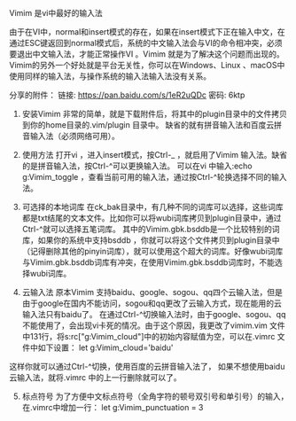Vimim 是vi中最好的输入法

由于在VI中，normal和insert模式的存在，如果在insert模式下正在输入中文，在通过ESC键返回到normal模式后，系统的中文输入法会与VI的命令相冲突，必须要退出中文输入法，才能正常操作VI 。Vimim 就是为了解决这个问题而出现的。
Vimim的另外一个好处就是平台无关性，你可以在Windows、Linux 、macOS中使用同样的输入法，与操作系统的输入法输入法没有关系。

分享的附件：
链接: https://pan.baidu.com/s/1eR2uQDc 密码: 6ktp

1. 安装Vimim
非常的简单，就是下载附件后，将其中的plugin目录中的文件拷贝到你的home目录的.vim/plugin 目录中。
缺省的就有拼音输入法和百度云拼音输入法（必须网络可用）。

2. 使用方法
打开vi ，进入insert模式，按Ctrl-_ ，就启用了Vimim 输入法。缺省的是拼音输入法，按Ctrl-^可以更换输入法。
可以在vi 中输入:echo g:Vimim_toggle ，查看当前可用的输入法，通过按Ctrl-^轮换选择不同的输入法。

3. 可选择的本地词库
在ck_bak目录中，有几种不同的词库可以选择，这些词库都是txt结尾的文本文件。比如你可以将wubi词库拷贝到plugin目录中，通过Ctrl-^就可以选择五笔词库。
其中的Vimim.gbk.bsddb是一个比较特别的词库，如果你的系统中支持bsddb ，你就可以将这个文件拷贝到plugin目录中（记得删除其他的pinyin词库），就可以使用这个超大的词库。好像wubi词库与Vimim.gbk.bsddb词库有冲突，在使用Vimim.gbk.bsddb词库时，不能选择wubi词库。

4. 云输入法
原本Vimim 支持baidu、google、sogou、qq四个云输入法，但是由于google在国内不能访问，sogou和qq更改了云输入方式，现在能用的云输入法只有baidu了。
在通过Ctrl-^切换输入法时，由于google、sogou、qq不能使用了，会出现vi卡死的情况。由于这个原因，我更改了vimim.vim 文件中131行，将s:rc["g:Vimim_cloud"]中的初始内容赋值为空，可以在.vimrc 文件中如下设置：
let g:Vimim_cloud='baidu'

这样你就可以通过Ctrl-^切换，使用百度的云拼音输入法了，
如果不想使用baidu云输入法，就将.vimrc 中的上一行删除就可以了。

5. 标点符号
为了方便中文标点符号（全角字符的顿号双引号和单引号）的输入，在.vimrc中增加一行：
let g:Vimim_punctuation = 3 


